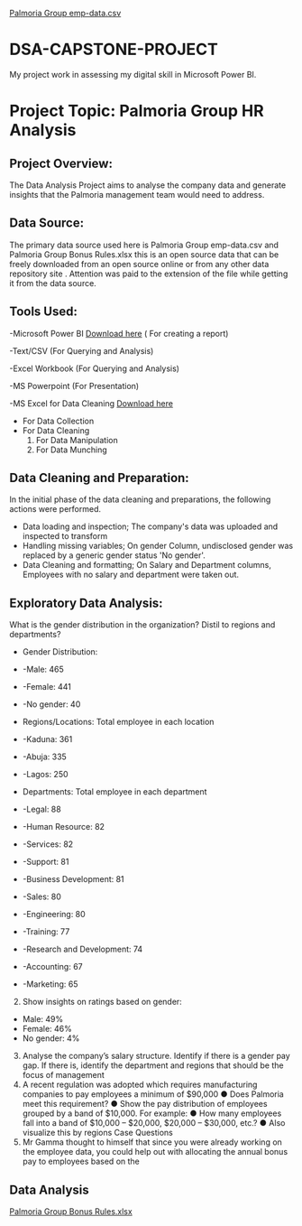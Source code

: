 [Palmoria Group emp-data.csv](https://github.com/user-attachments/files/21054322/Palmoria.Group.emp-data.csv) 
# DSA-CAPSTONE-PROJECT
My project work in assessing my digital skill in Microsoft Power BI.

# Project Topic: Palmoria Group HR Analysis

## Project Overview:
The Data Analysis Project aims to analyse the company data and generate insights that the Palmoria management team would need to address.

## Data Source:
The primary data source used here is Palmoria Group emp-data.csv and Palmoria Group Bonus Rules.xlsx this is an open source data that can be freely downloaded from an open source online or from any other data repository site . Attention was paid to the extension of the file while getting it from the data source.

## Tools Used:
-Microsoft Power BI [Download here](https://www.microsoft.com/en-us/download/details.aspx?id=58494) ( For creating a report)

-Text/CSV (For Querying and Analysis)

-Excel Workbook (For Querying and Analysis)

-MS Powerpoint (For Presentation)

-MS Excel for Data Cleaning [Download here](https://www.microsoft.com)
- For Data Collection
- For Data Cleaning
  1. For Data Manipulation
  2. For Data Munching
 
## Data Cleaning and Preparation:
In the initial phase of the data cleaning and preparations, the following actions were performed. 
- Data loading and inspection; The company's data was uploaded and inspected to transform
- Handling missing variables; On gender Column, undisclosed gender was replaced by a generic gender status 'No gender'.
- Data Cleaning and formatting; On Salary and Department columns, Employees with no salary and department were taken out.

## Exploratory Data Analysis:

What is the gender distribution in the organization? Distil to regions and
departments?
- Gender Distribution:
-  -Male: 465
-  -Female: 441
-  -No gender: 40

- Regions/Locations: Total employee in each location
-  -Kaduna: 361 
-  -Abuja: 335
-  -Lagos: 250

- Departments: Total employee in each department
-  -Legal: 88
-  -Human Resource: 82
-  -Services: 82
-  -Support: 81
-  -Business Development: 81
-  -Sales: 80
-  -Engineering: 80
-  -Training: 77
-  -Research and Development: 74
-  -Accounting: 67
-  -Marketing: 65

2. Show insights on ratings based on gender:
- Male: 49%
- Female: 46%
- No gender: 4%
      
3. Analyse the company’s salary structure. Identify if there is a gender pay gap. If
there is, identify the department and regions that should be the focus of
management
4. A recent regulation was adopted which requires manufacturing companies to pay
employees a minimum of $90,000
● Does Palmoria meet this requirement?
● Show the pay distribution of employees grouped by a band of $10,000. For example:
● How many employees fall into a band of $10,000 – $20,000, $20,000 – $30,000,
etc.?
● Also visualize this by regions
Case Questions
5. Mr Gamma thought to himself that since you were already working on the employee
data, you could help out with allocating the annual bonus pay to employees based on the

## Data Analysis



[Palmoria Group Bonus Rules.xlsx](https://github.com/user-attachments/files/21054349/Palmoria.Group.Bonus.Rules.xlsx)
